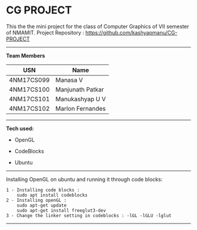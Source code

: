 
# CG PROJECT

This the the mini project for the class of Computer Graphics of VII semester of NMAMIT.
Project Repository : https://github.com/kashyapmanu/CG-PROJECT 

<hr>

**Team Members**

|USN| Name  |
|--|--|
|4NM17CS099| Manasa V|
|4NM17CS100| Manjunath Patkar|
|4NM17CS101| Manukashyap U V|
|4NM17CS102| Marlon Fernandes|

<hr>

**Tech used:**

- OpenGL

- CodeBlocks

- Ubuntu

<hr>

Installing OpenGL on ubuntu and running it through code blocks:

    1 - Installing code blocks :
	    sudo apt install codeblocks
    2 - Installing openGL :
	    sudo apt-get update
	    sudo apt-get install freeglut3-dev
    3 - Change the linker setting in codeblocks : -lGL -lGLU -lglut

<hr>

